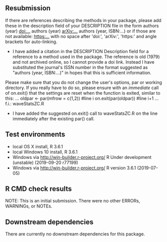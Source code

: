 ## Resubmission

If there are references describing the methods in your package, please 
add these in the description field of your DESCRIPTION file in the form
authors (year) <doi:...>
authors (year) <arXiv:...>
authors (year, ISBN:...)
or if those are not available: <https:...>
with no space after 'doi:', 'arXiv:', 'https:' and angle brackets for 
auto-linking.

* I have added a citation in the DESCRIPTION Description field for a reference to a method used in the package. The reference is old (1979) and not archived online, so I cannot provide a doi link. Instead I have substituted the journal's ISSN number in the format suggested as "authors (year, ISBN:...)" in hopes that this is sufficient information.


Please make sure that you do not change the user's options, par or 
working directory. If you really have to do so, please ensure with an 
*immediate* call of on.exit() that the settings are reset when the 
function is exited, similar to this:
...
oldpar <- par(mfrow = c(1,2)) #line i
on.exit(par(oldpar)) #line i+1
...
f.i.: waveStatsZC.R

* I have added the suggested on.exit() call to waveStatsZC.R on the line immediately after the existing par() call. 



## Test environments
* local OS X install, R 3.6.1
* local Windows 10 install, R 3.6.1 
* Windows via http://win-builder.r-project.org/ R Under development (unstable) (2019-09-20 r77199)
* Windows via http://win-builder.r-project.org/ R version 3.6.1 (2019-07-05)


## R CMD check results
NOTE: This is an initial submission. 
There were no other ERRORs, WARNINGs, or NOTEs.


## Downstream dependencies
There are currently no downstream dependencies for this package.
